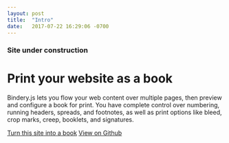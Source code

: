 ```yaml
---
layout: post
title:  "Intro"
date:   2017-07-22 16:29:06 -0700
---
```


### <span class="warn">Site under construction</span>
<!-- # Design printable books with <span class="sc">html</span> and <span class="sc">css</span> -->
# Print your website as a book

Bindery.js lets you flow your web content over multiple pages, then preview and configure a book for print. You have complete control over numbering, running headers, spreads, and footnotes, as well as print options like bleed, crop marks, creep, booklets, and signatures.

<a class="btn" href="#" class="btn">Turn this site into a book</a> <a href="#" class="btn">View on Github </a>
<!-- <span id="stars"></span> -->
<script> setStars(); </script>
